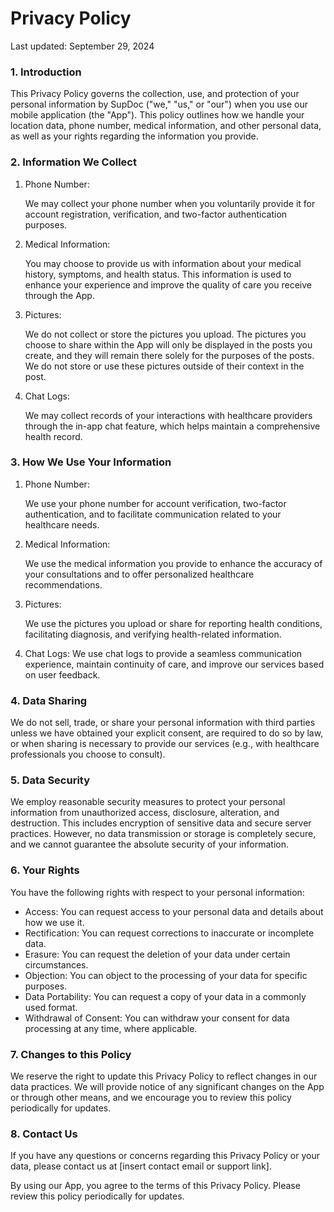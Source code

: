 # Privacy Policy

Last updated: September 29, 2024

### 1. Introduction

This Privacy Policy governs the collection, use, and protection of your personal information by SupDoc ("we," "us," or "our") when you use our mobile application (the "App"). This policy outlines how we handle your location data, phone number, medical information, and other personal data, as well as your rights regarding the information you provide.

### 2. Information We Collect

1. Phone Number:

   We may collect your phone number when you voluntarily provide it for account registration, verification, and two-factor authentication purposes.

2. Medical Information:

   You may choose to provide us with information about your medical history, symptoms, and health status. This information is used to enhance your experience and improve the quality of care you receive through the App.

3. Pictures:

   We do not collect or store the pictures you upload. The pictures you choose to share within the App will only be displayed in the posts you create, and they will remain there solely for the purposes of the posts. We do not store or use these pictures outside of their context in the post.

4. Chat Logs:

   We may collect records of your interactions with healthcare providers through the in-app chat feature, which helps maintain a comprehensive health record.

### 3. How We Use Your Information

1. Phone Number:

   We use your phone number for account verification, two-factor authentication, and to facilitate communication related to your healthcare needs.

2. Medical Information:

   We use the medical information you provide to enhance the accuracy of your consultations and to offer personalized healthcare recommendations.

3. Pictures:

   We use the pictures you upload or share for reporting health conditions, facilitating diagnosis, and verifying health-related information.

4. Chat Logs:
   We use chat logs to provide a seamless communication experience, maintain continuity of care, and improve our services based on user feedback.

### 4. Data Sharing

We do not sell, trade, or share your personal information with third parties unless we have obtained your explicit consent, are required to do so by law, or when sharing is necessary to provide our services (e.g., with healthcare professionals you choose to consult).

### 5. Data Security

We employ reasonable security measures to protect your personal information from unauthorized access, disclosure, alteration, and destruction. This includes encryption of sensitive data and secure server practices. However, no data transmission or storage is completely secure, and we cannot guarantee the absolute security of your information.

### 6. Your Rights

You have the following rights with respect to your personal information:

- Access: You can request access to your personal data and details about how we use it.
- Rectification: You can request corrections to inaccurate or incomplete data.
- Erasure: You can request the deletion of your data under certain circumstances.
- Objection: You can object to the processing of your data for specific purposes.
- Data Portability: You can request a copy of your data in a commonly used format.
- Withdrawal of Consent: You can withdraw your consent for data processing at any time, where applicable.

### 7. Changes to this Policy

We reserve the right to update this Privacy Policy to reflect changes in our data practices. We will provide notice of any significant changes on the App or through other means, and we encourage you to review this policy periodically for updates.

### 8. Contact Us

If you have any questions or concerns regarding this Privacy Policy or your data, please contact us at [insert contact email or support link].

By using our App, you agree to the terms of this Privacy Policy. Please review this policy periodically for updates.
